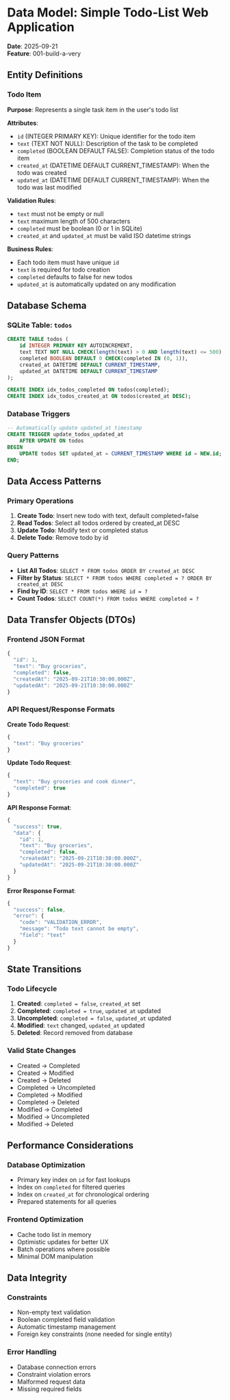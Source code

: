 # Data Model: Simple Todo-List Web Application

**Date**: 2025-09-21  
**Feature**: 001-build-a-very

## Entity Definitions

### Todo Item
**Purpose**: Represents a single task item in the user's todo list

**Attributes**:
- `id` (INTEGER PRIMARY KEY): Unique identifier for the todo item
- `text` (TEXT NOT NULL): Description of the task to be completed
- `completed` (BOOLEAN DEFAULT FALSE): Completion status of the todo item
- `created_at` (DATETIME DEFAULT CURRENT_TIMESTAMP): When the todo was created
- `updated_at` (DATETIME DEFAULT CURRENT_TIMESTAMP): When the todo was last modified

**Validation Rules**:
- `text` must not be empty or null
- `text` maximum length of 500 characters
- `completed` must be boolean (0 or 1 in SQLite)
- `created_at` and `updated_at` must be valid ISO datetime strings

**Business Rules**:
- Each todo item must have unique `id`
- `text` is required for todo creation
- `completed` defaults to false for new todos
- `updated_at` is automatically updated on any modification

## Database Schema

### SQLite Table: `todos`
```sql
CREATE TABLE todos (
    id INTEGER PRIMARY KEY AUTOINCREMENT,
    text TEXT NOT NULL CHECK(length(text) > 0 AND length(text) <= 500),
    completed BOOLEAN DEFAULT 0 CHECK(completed IN (0, 1)),
    created_at DATETIME DEFAULT CURRENT_TIMESTAMP,
    updated_at DATETIME DEFAULT CURRENT_TIMESTAMP
);

CREATE INDEX idx_todos_completed ON todos(completed);
CREATE INDEX idx_todos_created_at ON todos(created_at DESC);
```

### Database Triggers
```sql
-- Automatically update updated_at timestamp
CREATE TRIGGER update_todos_updated_at 
    AFTER UPDATE ON todos
BEGIN
    UPDATE todos SET updated_at = CURRENT_TIMESTAMP WHERE id = NEW.id;
END;
```

## Data Access Patterns

### Primary Operations
1. **Create Todo**: Insert new todo with text, default completed=false
2. **Read Todos**: Select all todos ordered by created_at DESC
3. **Update Todo**: Modify text or completed status
4. **Delete Todo**: Remove todo by id

### Query Patterns
- **List All Todos**: `SELECT * FROM todos ORDER BY created_at DESC`
- **Filter by Status**: `SELECT * FROM todos WHERE completed = ? ORDER BY created_at DESC`
- **Find by ID**: `SELECT * FROM todos WHERE id = ?`
- **Count Todos**: `SELECT COUNT(*) FROM todos WHERE completed = ?`

## Data Transfer Objects (DTOs)

### Frontend JSON Format
```javascript
{
  "id": 1,
  "text": "Buy groceries",
  "completed": false,
  "createdAt": "2025-09-21T10:30:00.000Z",
  "updatedAt": "2025-09-21T10:30:00.000Z"
}
```

### API Request/Response Formats

**Create Todo Request**:
```javascript
{
  "text": "Buy groceries"
}
```

**Update Todo Request**:
```javascript
{
  "text": "Buy groceries and cook dinner",
  "completed": true
}
```

**API Response Format**:
```javascript
{
  "success": true,
  "data": {
    "id": 1,
    "text": "Buy groceries",
    "completed": false,
    "createdAt": "2025-09-21T10:30:00.000Z",
    "updatedAt": "2025-09-21T10:30:00.000Z"
  }
}
```

**Error Response Format**:
```javascript
{
  "success": false,
  "error": {
    "code": "VALIDATION_ERROR",
    "message": "Todo text cannot be empty",
    "field": "text"
  }
}
```

## State Transitions

### Todo Lifecycle
1. **Created**: `completed = false`, `created_at` set
2. **Completed**: `completed = true`, `updated_at` updated
3. **Uncompleted**: `completed = false`, `updated_at` updated
4. **Modified**: `text` changed, `updated_at` updated
5. **Deleted**: Record removed from database

### Valid State Changes
- Created → Completed
- Created → Modified
- Created → Deleted
- Completed → Uncompleted
- Completed → Modified
- Completed → Deleted
- Modified → Completed
- Modified → Uncompleted
- Modified → Deleted

## Performance Considerations

### Database Optimization
- Primary key index on `id` for fast lookups
- Index on `completed` for filtered queries
- Index on `created_at` for chronological ordering
- Prepared statements for all queries

### Frontend Optimization
- Cache todo list in memory
- Optimistic updates for better UX
- Batch operations where possible
- Minimal DOM manipulation

## Data Integrity

### Constraints
- Non-empty text validation
- Boolean completed field validation
- Automatic timestamp management
- Foreign key constraints (none needed for single entity)

### Error Handling
- Database connection errors
- Constraint violation errors
- Malformed request data
- Missing required fields
